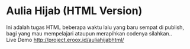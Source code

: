# Aulia Hijab (HTML Version)
Ini adalah tugas HTML beberapa waktu lalu yang baru sempat di publish, bagi yang mau mempelajari ataupun merapihkan codenya silahkan..
</br>
Live Demo http://project.eroox.id/auliahijabhtml/
